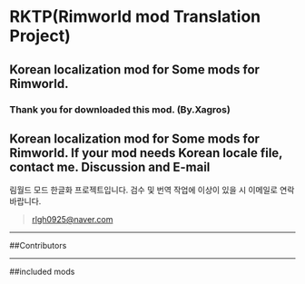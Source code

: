 # RKTP(Rimworld mod Translation Project)
## Korean localization mod for Some mods for Rimworld.
### Thank you for downloaded this mod. (By.Xagros)

Korean localization mod for Some mods for Rimworld.
If your mod needs Korean locale file, contact me. Discussion and E-mail
-------------
림월드 모드 한글화 프로젝트입니다. 검수 및 번역 작업에 이상이 있을 시 이메일로 연락 바랍니다.
>rlgh0925@naver.com

*****

##Contributors

*****

##included mods

